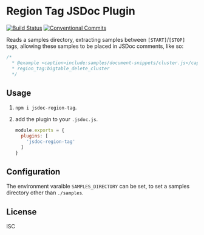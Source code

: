 # Region Tag JSDoc Plugin

[![Build Status](https://travis-ci.org/bcoe/jsdoc-region-tag.svg?branch=master)](https://travis-ci.org/bcoe/jsdoc-region-tag)
[![Conventional Commits](https://img.shields.io/badge/Conventional%20Commits-1.0.0-yellow.svg)](https://conventionalcommits.org)


Reads a samples directory, extracting samples between `[START]`/`[STOP]` tags,
allowing these samples to be placed in JSDoc comments, like so:

```js
/*
  * @example <caption>include:samples/document-snippets/cluster.js</caption>
  * region_tag:bigtable_delete_cluster
  */
```

## Usage

1. `npm i jsdoc-region-tag`.
2. add the plugin to your `.jsdoc.js`.

    ```js
    module.exports = {
      plugins: [
        'jsdoc-region-tag'
      ]
    }
    ```

## Configuration

The environment varaible `SAMPLES_DIRECTORY` can be set, to set a samples
directory other than `./samples`.

## License

ISC